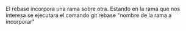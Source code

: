 El rebase incorpora una rama sobre otra.
Estando en la rama que nos interesa se ejecutará el comando git rebase "nombre de la rama a incorporar"
